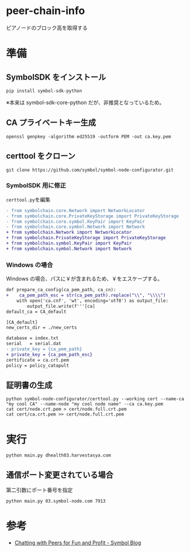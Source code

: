 # peer-chain-info

ピアノードのブロック高を取得する

# 準備

## SymbolSDK をインストール

```
pip install symbol-sdk-python
```

※本来は symbol-sdk-core-python だが、非推奨となっているため。

## CA プライベートキー生成

```
openssl genpkey -algorithm ed25519 -outform PEM -out ca.key.pem
```

## certtool をクローン

```
git clone https://github.com/symbol/symbol-node-configurator.git
```

### SymbolSDK 用に修正

`certtool.py`を編集

```diff
- from symbolchain.core.Network import NetworkLocator
- from symbolchain.core.PrivateKeyStorage import PrivateKeyStorage
- from symbolchain.core.symbol.KeyPair import KeyPair
- from symbolchain.core.symbol.Network import Network
+ from symbolchain.Network import NetworkLocator
+ from symbolchain.PrivateKeyStorage import PrivateKeyStorage
+ from symbolchain.symbol.KeyPair import KeyPair
+ from symbolchain.symbol.Network import Network
```

### Windows の場合

Windows の場合、パスに￥が含まれるため、￥をエスケープする。

```diff
def prepare_ca_config(ca_pem_path, ca_cn):
+    ca_pem_path_esc = str(ca_pem_path).replace("\\", "\\\\")
    with open('ca.cnf', 'wt', encoding='utf8') as output_file:
        output_file.write(f'''[ca]
default_ca = CA_default

[CA_default]
new_certs_dir = ./new_certs

database = index.txt
serial   = serial.dat
- private_key = {ca_pem_path}
+ private_key = {ca_pem_path_esc}
certificate = ca.crt.pem
policy = policy_catapult

```

## 証明書の生成

```
python symbol-node-configurator/certtool.py --working cert --name-ca "my cool CA" --name-node "my cool node name" --ca ca.key.pem
cat cert/node.crt.pem > cert/node.full.crt.pem
cat cert/ca.crt.pem >> cert/node.full.crt.pem
```

# 実行

```
python main.py dhealth03.harvestasya.com
```

## 通信ポート変更されている場合

第二引数にポート番号を指定

```
python main.py 03.symbol-node.com 7913
```

# 参考

- [Chatting with Peers for Fun and Profit - Symbol Blog](https://symbolblog.com/developer-guides/chatting-with-peers-for-fun-and-profit/)
